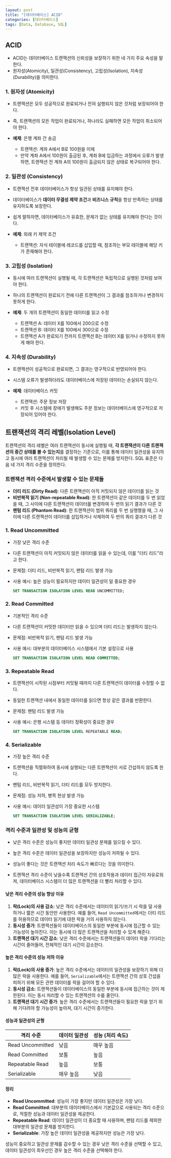 ```yaml
---
layout: post
title: "[데이터베이스] ACID"
categories: [데이터베이스]
tags: [Data, Database, SQL]
---
```


## ACID

- ACID는 데이터베이스 트랜잭션의 신뢰성을 보장하기 위한 네 가지 주요 속성을 말한다.
- 원자성(Atomicity), 일관성(Consistency), 고립성(Isolation), 지속성(Durability)을 의미한다.

### **1. 원자성 (Atomicity)**

- 트랜잭션은 모두 성공적으로 완료되거나 전혀 실행되지 않은 것처럼 보장되어야 한다.
- 즉, 트랜잭션의 모든 작업이 완료되거나, 하나라도 실패하면 모든 작업이 취소되어야 한다.

- **예제**: 은행 계좌 간 송금
  - 트랜잭션: 계좌 A에서 B로 100원을 이체
  - 만약 계좌 A에서 100원이 출금된 후, 계좌 B에 입금하는 과정에서 오류가 발생하면, 트랜잭션 전 계좌 A의 100원이 출금되지 않은 상태로 복구되어야 한다.

### **2. 일관성 (Consistency)**

- 트랜잭션 전후 데이터베이스가 항상 일관된 상태를 유지해야 한다.
- 데이터베이스가 **데이터 무결성 제약 조건**과 **비즈니스 규칙**을 항상 만족하는 상태를 유지하도록 보장한다.
- 쉽게 말하자면, 데이터베이스가 유효한, 문제가 없는 상태를 유지해야 한다는 것이다.

- **예제**: 외래 키 제약 조건
  - 트랜잭션: 자식 테이블에 레코드를 삽입할 때, 참조하는 부모 테이블에 해당 키가 존재해야 한다.

### **3. 고립성 (Isolation)**

- 동시에 여러 트랜잭션이 실행될 때, 각 트랜잭션은 독립적으로 실행된 것처럼 보여야 한다.
- 하나의 트랜잭션이 완료되기 전에 다른 트랜잭션이 그 결과를 참조하거나 변경하지 못하게 한다.

- **예제**: 두 개의 트랜잭션이 동일한 데이터를 읽고 수정
  - 트랜잭션 A: 데이터 X를 100에서 200으로 수정
  - 트랜잭션 B: 데이터 X를 100에서 300으로 수정
  - 트랜잭션 A가 완료되기 전까지 트랜잭션 B는 데이터 X를 읽거나 수정하지 못하게 해야 한다.

### **4. 지속성 (Durability)**

- 트랜잭션이 성공적으로 완료되면, 그 결과는 영구적으로 반영되어야 한다.
- 시스템 오류가 발생하더라도 데이터베이스에 저장된 데이터는 손실되지 않는다.

- **예제**: 데이터베이스 커밋
  - 트랜잭션: 주문 정보 저장
  - 커밋 후 시스템에 장애가 발생해도 주문 정보는 데이터베이스에 영구적으로 저장되어 있어야 한다.

## 트랜잭션의 격리 레벨(Isolation Level)

트랜잭션의 격리 레벨은 여러 트랜잭션이 동시에 실행될 때, **각 트랜잭션이 다른 트랜잭션의 중간 상태를 볼 수 있는지**를 결정하는 기준으로, 이를 통해 데이터 일관성을 유지하고 동시에 여러 트랜잭션이 처리될 때 발생할 수 있는 문제를 방지한다. SQL 표준은 다음 네 가지 격리 수준을 정의한다.

### 트랜잭션 격리 수준에서 발생할 수 있는 문제들

- **더티 리드 (Dirty Read)**: 다른 트랜잭션이 아직 커밋되지 않은 데이터를 읽는 것
- **비반복적 읽기 (Non-repeatable Read)**: 한 트랜잭션이 같은 데이터를 두 번 읽었을 때, 그 사이에 다른 트랜잭션이 데이터를 변경하여 두 번의 읽기 결과가 다른 것
- **팬텀 리드 (Phantom Read)**: 한 트랜잭션이 범위 쿼리를 두 번 실행했을 때, 그 사이에 다른 트랜잭션이 데이터를 삽입하거나 삭제하여 두 번의 쿼리 결과가 다른 것

### 1. Read Uncommitted

- 가장 낮은 격리 수준
- 다른 트랜잭션이 아직 커밋되지 않은 데이터를 읽을 수 있는데, 이를 "더티 리드"라고 한다.

- 문제점: 더티 리드, 비반복적 읽기, 팬텀 리드 발생 가능
- 사용 예시: 높은 성능이 필요하지만 데이터 일관성이 덜 중요한 경우

  ```sql
  SET TRANSACTION ISOLATION LEVEL READ UNCOMMITTED;
  ```

### 2. Read Committed

- 기본적인 격리 수준
- 다른 트랜잭션이 커밋한 데이터만 읽을 수 있으며 더티 리드는 발생하지 않는다.

- 문제점: 비반복적 읽기, 팬텀 리드 발생 가능
- 사용 예시: 대부분의 데이터베이스 시스템에서 기본 설정으로 사용

  ```sql
  SET TRANSACTION ISOLATION LEVEL READ COMMITTED;
  ```

### 3. Repeatable Read

- 트랜잭션이 시작된 시점부터 커밋될 때까지 다른 트랜잭션이 데이터를 수정할 수 없다.
- 동일한 트랜잭션 내에서 동일한 데이터를 읽으면 항상 같은 결과를 반환한다.

- 문제점: 팬텀 리드 발생 가능
- 사용 예시: 은행 시스템 등 데이터 정확성이 중요한 경우

  ```sql
  SET TRANSACTION ISOLATION LEVEL REPEATABLE READ;
  ```

### 4. Serializable

- 가장 높은 격리 수준
- 트랜잭션을 직렬화하여 동시에 실행되는 다른 트랜잭션이 서로 간섭하지 않도록 한다.
- 팬텀 리드, 비반복적 읽기, 더티 리드를 모두 방지한다.

- 문제점: 성능 저하, 병목 현상 발생 가능
- 사용 예시: 데이터 일관성이 가장 중요한 시스템

  ```sql
  SET TRANSACTION ISOLATION LEVEL SERIALIZABLE;
  ```

### 격리 수준과 일관성 및 성능의 균형

- 낮은 격리 수준은 성능이 좋지만 데이터 일관성 문제를 일으킬 수 있다.
- 높은 격리 수준은 데이터 일관성을 보장하지만 성능이 저하될 수 있다.

- 성능이 좋다는 것은 트랜잭션 처리 속도가 빠르다는 것을 의미한다.
- 트랜잭션 격리 수준이 낮을수록 트랜잭션 간의 상호작용과 데이터 접근이 자유로워져, 데이터베이스 시스템이 더 많은 트랜잭션을 더 빨리 처리할 수 있다.

#### 낮은 격리 수준의 성능 향상 이유

1. **락(Lock)의 사용 감소**: 낮은 격리 수준에서는 데이터의 읽기/쓰기 시 락을 덜 사용하거나 짧은 시간 동안만 사용한다. 예를 들어, `Read Uncommitted`에서는 더티 리드를 허용하므로 데이터 읽기에 대한 락을 거의 사용하지 않는다.
2. **동시성 증가**: 트랜잭션들이 데이터베이스의 동일한 부분에 동시에 접근할 수 있는 가능성이 높아진다. 이는 동시에 더 많은 트랜잭션을 처리할 수 있게 해준다.
3. **트랜잭션 대기 시간 감소**: 낮은 격리 수준에서는 트랜잭션들이 데이터 락을 기다리는 시간이 줄어들어, 전체적인 대기 시간이 감소한다.

#### 높은 격리 수준의 성능 저하 이유

1. **락(Lock)의 사용 증가**: 높은 격리 수준에서는 데이터의 일관성을 보장하기 위해 더 많은 락을 사용한다. 예를 들어, `Serializable`에서는 트랜잭션 간의 상호 간섭을 피하기 위해 모든 관련 데이터를 락을 걸어야 할 수 있다.
2. **동시성 감소**: 트랜잭션들이 데이터베이스의 동일한 부분에 동시에 접근하는 것이 제한된다. 이는 동시 처리할 수 있는 트랜잭션의 수를 줄인다.
3. **트랜잭션 대기 시간 증가**: 높은 격리 수준에서는 트랜잭션들이 필요한 락을 얻기 위해 기다려야 할 가능성이 높아져, 대기 시간이 증가한다.

#### 성능과 일관성의 균형

| 격리 수준        | 데이터 일관성 | 성능 (처리 속도) |
| ---------------- | ------------- | ---------------- |
| Read Uncommitted | 낮음          | 매우 높음        |
| Read Committed   | 보통          | 높음             |
| Repeatable Read  | 높음          | 보통             |
| Serializable     | 매우 높음     | 낮음             |

#### 정리

- **Read Uncommitted**: 성능이 가장 좋지만 데이터 일관성은 가장 낮다.
- **Read Committed**: 대부분의 데이터베이스에서 기본값으로 사용되는 격리 수준으로, 적절한 성능과 데이터 일관성을 제공한다.
- **Repeatable Read**: 데이터 일관성이 더 중요할 때 사용하며, 팬텀 리드를 제외한 대부분의 일관성 문제를 방지한다.
- **Serializable**: 가장 높은 데이터 일관성을 제공하지만 성능은 가장 낮다.

성능이 중요하고 일관성 문제를 감수할 수 있는 경우 낮은 격리 수준을 선택할 수 있고, 데이터 일관성이 최우선인 경우 높은 격리 수준을 선택해야 한다.
